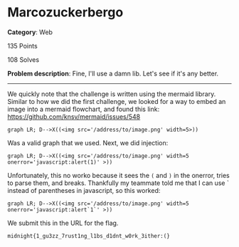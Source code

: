 # Marcozuckerbergo

**Category**: Web

135 Points

108 Solves

**Problem description**: Fine, I'll use a damn lib. Let's see if it's any better. 

---

We quickly note that the challenge is written using the mermaid library. Similar to how we did the first challenge, we looked for a way to embed an image into a mermaid flowchart, and found this link: https://github.com/knsv/mermaid/issues/548

```
graph LR; D-->X((<img src='/address/to/image.png' width=5>))
```

Was a valid graph that we used. Next, we did injection:

```
graph LR; D-->X((<img src='/address/to/image.png' width=5 onerror='javascript:alert(1)' >))
```

Unfortunately, this no worko because it sees the `(` and `)` in the onerror, tries to parse them, and breaks. Thankfully my teammate told me that I can use \` instead of parentheses in javascript, so this worked:

```
graph LR; D-->X((<img src='/address/to/image.png' width=5 onerror='javascript:alert`1`' >))
```

We submit this in the URL for the flag.

`midnight{1_gu3zz_7rust1ng_l1bs_d1dnt_w0rk_3ither:(}`